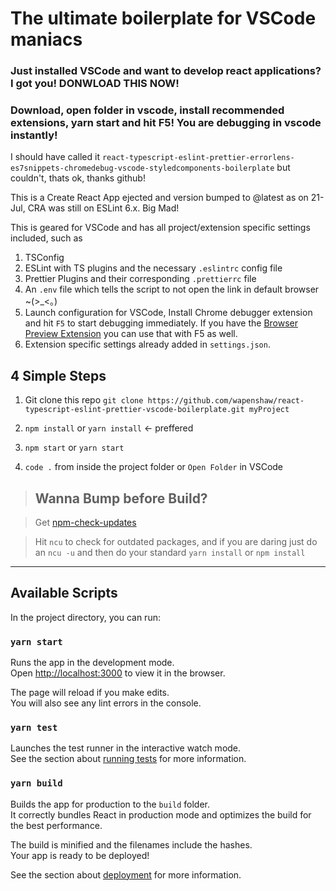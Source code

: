 # The ultimate boilerplate for VSCode maniacs

### Just installed VSCode and want to develop react applications? I got you! DONWLOAD THIS NOW!

### Download, open folder in vscode, install recommended extensions, yarn start and hit F5! You are debugging in vscode instantly!

I should have called it `react-typescript-eslint-prettier-errorlens-es7snippets-chromedebug-vscode-styledcomponents-boilerplate` but couldn't, thats ok, thanks github!

This is a Create React App ejected and version bumped to @latest as on 21-Jul, CRA was still on ESLint 6.x. Big Mad!

This is geared for VSCode and has all project/extension specific settings included, such as

1. TSConfig
2. ESLint with TS plugins and the necessary `.eslintrc` config file
3. Prettier Plugins and their corresponding `.prettierrc` file
4. An `.env` file which tells the script to not open the link in default browser ~(>_<。)
5. Launch configuration for VSCode, Install Chrome debugger extension and hit `F5` to start debugging immediately. If you have the [Browser Preview Extension](https://marketplace.visualstudio.com/items?itemName=auchenberg.vscode-browser-preview) you can use that with F5 as well.
6. Extension specific settings already added in `settings.json`.



## 4 Simple Steps

1. Git clone this repo
`git clone https://github.com/wapenshaw/react-typescript-eslint-prettier-vscode-boilerplate.git myProject`

2. `npm install` or `yarn install` <- preffered

3. `npm start` or `yarn start`

4. `code .` from inside the project folder or `Open Folder` in VSCode


>## Wanna Bump before Build?

>Get [npm-check-updates](https://www.npmjs.com/package/npm-check-updates)

>Hit `ncu` to check for outdated packages, and if you are daring just do an `ncu -u` and then do your standard `yarn install` or `npm install`

-----------------------

## Available Scripts

In the project directory, you can run:

### `yarn start`

Runs the app in the development mode.<br />
Open [http://localhost:3000](http://localhost:3000) to view it in the browser.

The page will reload if you make edits.<br />
You will also see any lint errors in the console.

### `yarn test`

Launches the test runner in the interactive watch mode.<br />
See the section about [running tests](https://facebook.github.io/create-react-app/docs/running-tests) for more information.

### `yarn build`

Builds the app for production to the `build` folder.<br />
It correctly bundles React in production mode and optimizes the build for the best performance.

The build is minified and the filenames include the hashes.<br />
Your app is ready to be deployed!

See the section about [deployment](https://facebook.github.io/create-react-app/docs/deployment) for more information.
